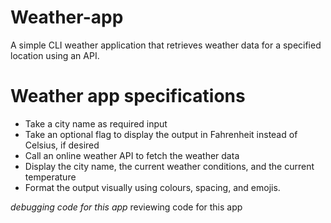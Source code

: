 # Weather-app
A simple CLI weather application that retrieves weather data for a specified location using an API. 
# Weather app specifications
- Take a city name as required input
- Take an optional flag to display the output in Fahrenheit instead of Celsius, if desired
- Call an online weather API to fetch the weather data
- Display the city name, the current weather conditions, and the current temperature
- Format the output visually using colours, spacing, and emojis.

_debugging code for this app_
reviewing code for this app
